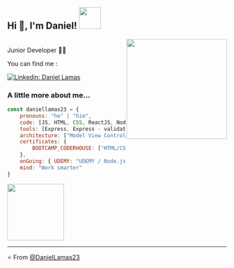 
<h2> Hi 👋, I'm Daniel! <img src="https://media4.giphy.com/media/g0jg6lMcNORSlOv9Zb/giphy.gif" width="50"></h2>

<img align='right' src="https://media3.giphy.com/media/qgQUggAC3Pfv687qPC/giphy.gif" width="230">
</br>Junior Developer 🧑‍💻 
</em></p>

You can find me :

[![Linkedin: Daniel Lamas](https://img.shields.io/badge/-DanielLamas-blue?style=flat-square&logo=Linkedin&logoColor=white&link=https://www.linkedin.com/in/daniel-lamas-656812242/)](https://www.linkedin.com/in/daniel-lamas-656812242/)


### A little more about me...  

```javascript
const daniellamas23 = {
    pronouns: "he" | "him",
    code: [JS, HTML, CSS, ReactJS, NodeJS],
    tools: [Express, Express - validator, Sequelize(MySQL), Pug, TailwindCSS, DotEnv, Bcrypt, NPM],
    architecture: ["Model View Controller"],
    certificates: {
        BOOTCAMP_CODERHOUSE: ["HTML/CSS/SASS", "JavaScript", "ReactJS"]
    },
    onGoing: { UDEMY: "UDEMY / Node.js Bootcamp Web Design MVC REST API" },
    mind: "Work smarter"
}
```

<img src="https://media3.giphy.com/media/gEP2k49ndOqJDBSPZl/giphy.gif" width="130">

---

⭐️ From [@DanielLamas23](https://github.com/daniellamas23)

